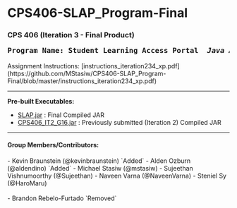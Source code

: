 <h1>CPS406-SLAP_Program-Final</h1>
<h3>CPS 406 (Iteration 3 - Final Product)<br>
<pre>Program Name: Student Learning Access Portal&emsp;&emsp;<i>Java App</i></pre></h3>
Assignment Instructions: [instructions_iteration234_xp.pdf] (https://github.com/MStasiw/CPS406-SLAP_Program-Final/blob/master/instructions_iteration234_xp.pdf)
<hr>

<strong>Pre-built Executables:</strong>
<ul>
  <li><a href="//github.com/MStasiw/CPS406-SLAP_Program-Final/blob/master/CPS406_IT2_G16.jar">SLAP.jar</a> : Final Compiled JAR</li>
  <li><a href="//github.com/MStasiw/CPS406-SLAP_Program-Final/blob/master/SLAP.jar">CPS406_IT2_G16.jar</a> : Previously submitted (Iteration 2) Compiled JAR</li>
</ul>

<hr>
<h4>Group Members/Contributors:</h4>
- Kevin Braunstein (@kevinbraunstein) `Added`
- Alden Ozburn (@aldendino) `Added`
- Michael Stasiw (@mstasiw)
- Sujeethan Vishnumoorthy (@Sujeethan)
- Naveen Varna (@NaveenVarna)
- Steniel Sy (@HaroMaru)
<br><br>
- Brandon Rebelo-Furtado `Removed`
